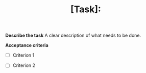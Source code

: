 ---
name: Task
about: Development task
title: "[Task]: "
labels: ["task"]
body: |
  **Describe the task**
  A clear description of what needs to be done.

  **Acceptance criteria**
  - [ ] Criterion 1
  - [ ] Criterion 2
---